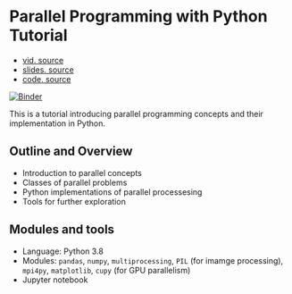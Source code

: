 # Parallel Programming with Python Tutorial
* [vid. source](https://research.computing.yale.edu/training/parallel-programming-python)
* [slides. source](https://docs.ycrc.yale.edu/parallel_python/#/)
* [code. source](https://github.com/ycrc/parallel_python)

[![Binder](https://mybinder.org/badge.svg)](https://mybinder.org/v2/gh/ycrc/parallel_python/master)

This is a tutorial introducing parallel programming concepts and their implementation in Python. 

## Outline and Overview

- Introduction to parallel concepts
- Classes of parallel problems
- Python implementations of parallel processesing
- Tools for further exploration

## Modules and tools

- Language: Python 3.8
- Modules: `pandas`, `numpy`, `multiprocessing`, `PIL` (for imamge processing), `mpi4py`, `matplotlib`, `cupy` (for GPU parallelism)
- Jupyter notebook


